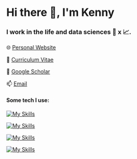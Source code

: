 # Hi there 👋, I'm Kenny  
### I work in the life and data sciences :microscope: x :chart_with_upwards_trend:.

:globe_with_meridians: [Personal Website](https://kennychapin.com) 

📄 [Curriculum Vitae](https://docs.google.com/document/d/1_MryrWdKjASe9qSdEAIED3OvQCGeodJ2QN5Azssy_Yc/pub) 

:book: [Google Scholar](https://scholar.google.com/citations?user=nl6d1xcAAAAJ&hl) 

📫 [Email](mailto:chapinkj@gmail.com)


#### Some tech I use:

[![My Skills](https://skillicons.dev/icons?i=py,r,matlab,sass,latex,md,bash&theme=light)]("#")

[![My Skills](https://skillicons.dev/icons?i=js,html,css,bootstrap,django,fastapi,wordpress&theme=light)]("#")

[![My Skills](https://skillicons.dev/icons?i=linux,ubuntu,mint,windows,powershell,git,github&theme=light)]("#")

[![My Skills](https://skillicons.dev/icons?i=aws,heroku,redis,nginx,postgres,mysql,php&theme=light)]("#")
